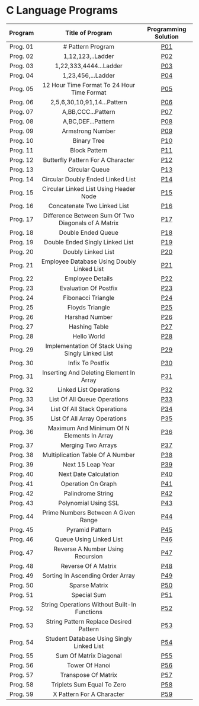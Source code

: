 # C Language Programs

|    Program      |                               Title of Program                                |    Programming Solution    | 
| :-------------: | :---------------------------------------------------------------------------: | :------------------------: | 
|    Prog. 01     |                               # Pattern Program                               |          [P01][p01]        |
|    Prog. 02     |                                1,12,123,..Ladder                              |          [P02][p02]        |
|    Prog. 03     |                             1,22,333,4444...Ladder                            |          [P03][p03]        |
|    Prog. 04     |                               1,23,456,...Ladder                              |          [P04][p04]        |
|    Prog. 05     |                   12 Hour Time Format To 24 Hour Time Format                  |          [P05][p05]        |
|    Prog. 06     |                           2,5,6,30,10,91,14...Pattern                         |          [P06][p06]        |
|    Prog. 07     |                               A,BB,CCC...Pattern                              |          [P07][p07]        |
|    Prog. 08     |                               A,BC,DEF...Pattern                              |          [P08][p08]        |
|    Prog. 09     |                                Armstrong Number                               |          [P09][p09]        |
|    Prog. 10     |                                  Binary Tree                                  |          [P10][p10]        |
|    Prog. 11     |                                 Block Pattern                                 |          [P11][p11]        |
|    Prog. 12     |                       Butterfly Pattern For A Character                       |          [P12][p12]        |
|    Prog. 13     |                                 Circular Queue                                |          [P13][p13]        |
|    Prog. 14     |                       Circular Doubly Ended Linked List                       |          [P14][p14]        |
|    Prog. 15     |                     Circular Linked List Using Header Node                    |          [P15][p15]        |
|    Prog. 16     |                          Concatenate Two Linked List                          |          [P16][p16]        |
|    Prog. 17     |                 Difference Between Sum Of Two Diagonals of A Matrix           |          [P17][p17]        |
|    Prog. 18     |                               Double Ended Queue                              |          [P18][p18]        |
|    Prog. 19     |                        Double Ended Singly Linked List                        |          [P19][p19]        |
|    Prog. 20     |                               Doubly Linked List                              |          [P20][p20]        |
|    Prog. 21     |                    Employee Database Using Doubly Linked List                 |          [P21][p21]        |
|    Prog. 22     |                                Employee Details                               |          [P22][p22]        |
|    Prog. 23     |                              Evaluation Of Postfix                            |          [P23][p23]        |
|    Prog. 24     |                               Fibonacci Triangle                              |          [P24][p24]        |
|    Prog. 25     |                                Floyds Triangle                                |          [P25][p25]        |
|    Prog. 26     |                                Harshad Number                                 |          [P26][p26]        |
|    Prog. 27     |                                Hashing Table                                  |          [P27][p27]        |
|    Prog. 28     |                                 Hello World                                   |          [P28][p28]        |
|    Prog. 29     |                Implementation Of Stack Using Singly Linked List               |          [P29][p29]        |
|    Prog. 30     |                               Infix To Postfix                                |          [P30][p30]        |
|    Prog. 31     |                      Inserting And Deleting Element In Array                  |          [P31][p31]        |
|    Prog. 32     |                            Linked List Operations                             |          [P32][p32]        |
|    Prog. 33     |                        List Of All Queue Operations                           |          [P33][p33]        |
|    Prog. 34     |                        List Of All Stack Operations                           |          [P34][p34]        |
|    Prog. 35     |                        List Of All Array Operations                           |          [P35][p35]        |
|    Prog. 36     |                  Maximum And Minimum Of N Elements In Array                   |          [P36][p36]        |
|    Prog. 37     |                             Merging Two Arrays                                |          [P37][p37]        |
|    Prog. 38     |                        Multiplication Table Of A Number                       |          [P38][p38]        |
|    Prog. 39     |                             Next 15 Leap Year                                 |          [P39][p39]        |
|    Prog. 40     |                          Next Date Calculation                                |          [P40][p40]        |
|    Prog. 41     |                            Operation On Graph                                 |          [P41][p41]        |
|    Prog. 42     |                            Palindrome String                                  |          [P42][p42]        |
|    Prog. 43     |                           Polynomial Using SSL                                |          [P43][p43]        |
|    Prog. 44     |                    Prime Numbers Between A Given Range                        |          [P44][p44]        |
|    Prog. 45     |                            Pyramid Pattern                                    |          [P45][p45]        |
|    Prog. 46     |                        Queue Using Linked List                                |          [P46][p46]        |
|    Prog. 47     |                     Reverse A Number Using Recursion                          |          [P47][p47]        |
|    Prog. 48     |                           Reverse Of A Matrix                                 |          [P48][p48]        |
|    Prog. 49     |                     Sorting In Ascending Order Array                          |          [P49][p49]        |
|    Prog. 50     |                              Sparse Matrix                                    |          [P50][p50]        |
|    Prog. 51     |                               Special Sum                                     |          [P51][p51]        |
|    Prog. 52     |                 String Operations Without Built-In Functions                  |          [P52][p52]        |
|    Prog. 53     |                   String Pattern Replace Desired Pattern                      |          [P53][p53]        |
|    Prog. 54     |                 Student Database Using Singly Linked List                     |          [P54][p54]        |
|    Prog. 55     |                          Sum Of Matrix Diagonal                               |          [P55][p55]        |
|    Prog. 56     |                              Tower Of Hanoi                                   |          [P56][p56]        |
|    Prog. 57     |                           Transpose Of Matrix                                 |          [P57][p57]        |
|    Prog. 58     |                        Triplets Sum Equal To Zero                             |          [P58][p58]        |
|    Prog. 59     |                        X Pattern For A Character                              |          [P59][p59]        |

[p01]: https://github.com/amit25bhalerao/CProgramming/tree/main/%23PatternProgram/main.cpp
[p02]: https://github.com/amit25bhalerao/CProgramming/tree/main/1%2C12%2C123%2C1234.......Ladder/main.c
[p03]: https://github.com/amit25bhalerao/CProgramming/tree/main/1%2C22%2C333%2C4444.....Ladder/main.c
[p04]: https://github.com/amit25bhalerao/CProgramming/tree/main/1%2C23%2C456.....Ladder/main.c
[p05]: https://github.com/amit25bhalerao/CProgramming/tree/main/12HrTimeFormatTo24HrTimeFormat/main.c
[p06]: https://github.com/amit25bhalerao/CProgramming/tree/main/2%2C5%2C6%2C30%2C10%2C91%2C14%2C204....Pattern/main.c
[p07]: https://github.com/amit25bhalerao/CProgramming/tree/main/A%2CBB%2CCCC%2CDDDD......LAdder/main.c
[p08]: https://github.com/amit25bhalerao/CProgramming/tree/main/A%2CBC%2CDEF....Ladder/main.c
[p09]: https://github.com/amit25bhalerao/CProgramming/tree/main/Armstrongnumber/main.c
[p10]: https://github.com/amit25bhalerao/CProgramming/tree/main/BinaryTree/main.c
[p11]: https://github.com/amit25bhalerao/CProgramming/tree/main/BlockPattern/main.c 
[p12]: https://github.com/amit25bhalerao/CProgramming/tree/main/ButterflyPatternForACharecter/main.c
[p13]: https://github.com/amit25bhalerao/CProgramming/tree/main/CircluarQueue/main.c
[p14]: https://github.com/amit25bhalerao/CProgramming/tree/main/CircularDoublyEndedLinkedList/main.c
[p15]: https://github.com/amit25bhalerao/CProgramming/tree/main/CircularLinkedListUsingHeaderNode/main.c
[p16]: https://github.com/amit25bhalerao/CProgramming/tree/main/ConcatenateTwoLinkedLists/main.c
[p17]: https://github.com/amit25bhalerao/CProgramming/tree/main/DifferenceBetweenSumOfTwoDiagonalsOfMatrix/main.c
[p18]: https://github.com/amit25bhalerao/CProgramming/tree/main/DoubleEndedQueue/main.c
[p19]: https://github.com/amit25bhalerao/CProgramming/tree/main/DoubleEndedSinglyLinkedList/main.c
[p20]: https://github.com/amit25bhalerao/CProgramming/tree/main/DoublyLinkedList/main.c
[p21]: https://github.com/amit25bhalerao/CProgramming/tree/main/EmployeeDatabaseUsingDoublyLinkedList/main.c
[p22]: https://github.com/amit25bhalerao/CProgramming/tree/main/EmployeeDetails/main.c
[p23]: https://github.com/amit25bhalerao/CProgramming/tree/main/EvaluationOfPostfix/main.c
[p24]: https://github.com/amit25bhalerao/CProgramming/tree/main/FibonacciTriangle/main.c
[p25]: https://github.com/amit25bhalerao/CProgramming/tree/main/FloydsTriangle/main.c
[p26]: https://github.com/amit25bhalerao/CProgramming/tree/main/HarshadNumber/main.c
[p27]: https://github.com/amit25bhalerao/CProgramming/tree/main/HashingTable/main.c
[p28]: https://github.com/amit25bhalerao/CProgramming/tree/main/HelloWorld/main.c
[p29]: https://github.com/amit25bhalerao/CProgramming/tree/main/ImplementationOfStacksUsingLinkedList/main.c
[p30]: https://github.com/amit25bhalerao/CProgramming/tree/main/InfixToPostfix/main.c
[p31]: https://github.com/amit25bhalerao/CProgramming/tree/main/InsertingAndDeletingItemInArray/main.c
[p32]: https://github.com/amit25bhalerao/CProgramming/tree/main/LinkedListOperations/main.c
[p33]: https://github.com/amit25bhalerao/CProgramming/tree/main/ListOfAllQueueOperations/main.c
[p34]: https://github.com/amit25bhalerao/CProgramming/tree/main/ListOfAllStackOperations/main.c
[p35]: https://github.com/amit25bhalerao/CProgramming/tree/main/List_Of_All_Array_Operations/main.c
[p36]: https://github.com/amit25bhalerao/CProgramming/tree/main/MaximumAndMinimumOfNElementsInArray/main.c
[p37]: https://github.com/amit25bhalerao/CProgramming/tree/main/MergingTwoArrays/main.c
[p38]: https://github.com/amit25bhalerao/CProgramming/tree/main/MultiplicationTableOfANumber/main.c
[p39]: https://github.com/amit25bhalerao/CProgramming/tree/main/Next15LeapYear/main.c
[p40]: https://github.com/amit25bhalerao/CProgramming/tree/main/NextDateCalulation/main.c
[p41]: https://github.com/amit25bhalerao/CProgramming/tree/main/OperationOnGraph/main.c
[p42]: https://github.com/amit25bhalerao/CProgramming/tree/main/PalindromeString/main.c
[p43]: https://github.com/amit25bhalerao/CProgramming/tree/main/PolynomialUsingSLL/main.c
[p44]: https://github.com/amit25bhalerao/CProgramming/tree/main/PrimeNumbersBetweenAGivenRange/main.c
[p45]: https://github.com/amit25bhalerao/CProgramming/tree/main/PyramidPattern/main.c
[p46]: https://github.com/amit25bhalerao/CProgramming/tree/main/QueueUsingLinkedList/main.c
[p47]: https://github.com/amit25bhalerao/CProgramming/tree/main/ReverseANumberUsingRecursion/main.c
[p48]: https://github.com/amit25bhalerao/CProgramming/tree/main/ReverseOfAMatrix/main.c
[p49]: https://github.com/amit25bhalerao/CProgramming/tree/main/SortingInAscendingOrderArray/main.c
[p50]: https://github.com/amit25bhalerao/CProgramming/tree/main/SparseMatrix/main.c
[p51]: https://github.com/amit25bhalerao/CProgramming/tree/main/SpecialSum/main.c
[p52]: https://github.com/amit25bhalerao/CProgramming/tree/main/StringOperationWithoutInbuiltFunction/main.c
[p53]: https://github.com/amit25bhalerao/CProgramming/tree/main/StringPatternReplaceDesiredPattern/main.c
[p54]: https://github.com/amit25bhalerao/CProgramming/tree/main/StudentDatabaseUsingSinglyLinkedList/main.c
[p55]: https://github.com/amit25bhalerao/CProgramming/tree/main/SumofMatrixDiagonal/main.c
[p56]: https://github.com/amit25bhalerao/CProgramming/tree/main/TowerOfHanoi/main.c
[p57]: https://github.com/amit25bhalerao/CProgramming/tree/main/TransposeOfMatrix/main.c
[p58]: https://github.com/amit25bhalerao/CProgramming/tree/main/TripletsSumEqualToZero/main.c
[p59]: https://github.com/amit25bhalerao/CProgramming/tree/main/XPatternForACharecter/main.c
